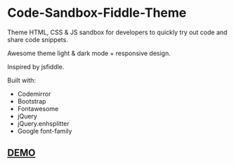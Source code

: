 # Code-Sandbox-Fiddle-Theme
Theme HTML, CSS & JS sandbox for developers to quickly try out code and share code snippets.

Awesome theme light & dark mode + responsive design.

Inspired by jsfiddle.

Built with:
- Codemirror
- Bootstrap
- Fontawesome
- jQuery
- jQuery.enhsplitter
- Google font-family

<a href="http://fiddle.ibacor.com"><h2>DEMO</h2></a>
